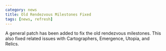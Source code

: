 ```yaml
---
category: news
title: Old Rendezvous Milestones Fixed
tags: [news, refresh]
---
```


A general patch has been added to fix the old rendezvous milestones. This also fixed related issues with Cartographers, Emergence, Utopia, and Relics.